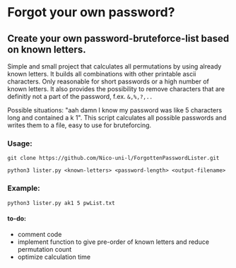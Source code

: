 # Forgot your own password?
## Create your own password-bruteforce-list based on known letters.


Simple and small project that calculates all permutations by using already known letters. It builds all combinations with other printable ascii characters. Only reasonable for short passwords or a high number of known letters. It also provides the possibility to remove characters that are definitly not a part of the password, f.ex. `&,%,?,..`

Possible situations: "aah damn I know my password was like 5 characters long and contained a k 1". 
This script calculates all possible passwords and writes them to a file, easy to use for bruteforcing.

### Usage:

`git clone https://github.com/Nico-uni-l/ForgottenPasswordLister.git`

`python3 lister.py <known-letters> <password-length> <output-filename>`

### Example: 

`python3 lister.py ak1 5 pwList.txt`

#### to-do: 
* comment code
* implement function to give pre-order of known letters and reduce permutation count
* optimize calculation time



